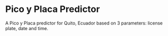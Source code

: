 # Pico y Placa Predictor

A Pico y Placa predictor for Quito, Ecuador based on 3 parameters: license plate, date and time.
